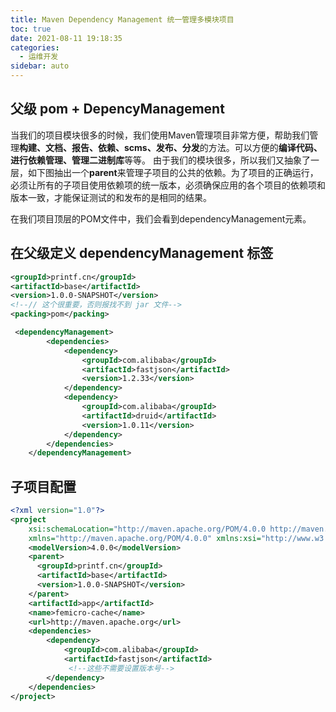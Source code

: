 ```yaml
---
title: Maven Dependency Management 统一管理多模块项目
toc: true
date: 2021-08-11 19:18:35
categories:
  - 运维开发
sidebar: auto
---
```




## 父级 pom + DepencyManagement

当我们的项目模块很多的时候，我们使用Maven管理项目非常方便，帮助我们管理**构建、文档、报告、依赖、scms、发布、分发**的方法。可以方便的**编译代码、进行依赖管理、管理二进制库**等等。
 由于我们的模块很多，所以我们又抽象了一层，如下图抽出一个**parent**来管理子项目的公共的依赖。为了项目的正确运行，必须让所有的子项目使用依赖项的统一版本，必须确保应用的各个项目的依赖项和版本一致，才能保证测试的和发布的是相同的结果。

 在我们项目顶层的POM文件中，我们会看到dependencyManagement元素。



## 在父级定义 dependencyManagement 标签

```xml
<groupId>printf.cn</groupId>
<artifactId>base</artifactId>
<version>1.0.0-SNAPSHOT</version>
<!--// 这个很重要，否则报找不到 jar 文件-->
<packing>pom</packing> 
```

```xml
 <dependencyManagement>
        <dependencies>
            <dependency>
                <groupId>com.alibaba</groupId>
                <artifactId>fastjson</artifactId>
                <version>1.2.33</version>
            </dependency>
            <dependency>
                <groupId>com.alibaba</groupId>
                <artifactId>druid</artifactId>
                <version>1.0.11</version>
            </dependency>
        </dependencies>
    </dependencyManagement>
```



## 子项目配置

```xml
<?xml version="1.0"?>
<project
    xsi:schemaLocation="http://maven.apache.org/POM/4.0.0 http://maven.apache.org/xsd/maven-4.0.0.xsd"
    xmlns="http://maven.apache.org/POM/4.0.0" xmlns:xsi="http://www.w3.org/2001/XMLSchema-instance">
    <modelVersion>4.0.0</modelVersion>
    <parent>
      <groupId>printf.cn</groupId>
      <artifactId>base</artifactId>
      <version>1.0.0-SNAPSHOT</version>
    </parent>
    <artifactId>app</artifactId>
    <name>femicro-cache</name>
    <url>http://maven.apache.org</url>
    <dependencies>
        <dependency>
            <groupId>com.alibaba</groupId>
            <artifactId>fastjson</artifactId>
             <!--这些不需要设置版本号-->
        </dependency>
    </dependencies>
</project>
```


